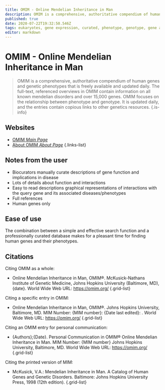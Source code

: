```yaml
---
title: OMIM - Online Mendelian Inheritance in Man
description: OMIM is a comprehensive, authoritative compendium of human genes and genetic phenotypes that is freely available and updated daily.
published: true
date: 2020-07-22T19:32:50.546Z
tags: eukaryotes, gene expression, curated, phenotype, genotype, gene annotation
editor: markdown
---
```


# OMIM - Online Mendelian Inheritance in Man

> OMIM is a comprehensive, authoritative compendium of human genes and genetic phenotypes that is freely available and updated daily. The full-text, referenced overviews in OMIM contain information on all known mendelian disorders and over 15,000 genes. OMIM focuses on the relationship between phenotype and genotype. It is updated daily, and the entries contain copious links to other genetics resources.
{.is-info}

 

## Websites
- [OMIM *Main Page*](https://www.omim.org/)
- [About OMIM *About Page*](https://www.omim.org/about)
 {.links-list}
 
## Notes from the user
- Biocurators manually curate descriptions of gene function and implications in disease
- Lots of details about function and interactions
- Easy to read descriptions graphical representations of interactions with the query gene and its associated diseases/phenotypes
- Full references 
- Human genes only

## Ease of use

The combination between a simple and effective search function and a professionally curated database makes for a pleasant time for finding human genes and their phenotypes.

## Citations
Citing OMIM as a whole:
- Online Mendelian Inheritance in Man, OMIM®. McKusick-Nathans Institute of Genetic Medicine, Johns Hopkins University (Baltimore, MD), {date}. World Wide Web URL: https://omim.org/
{.grid-list}

Citing a specific entry in OMIM:
- Online Mendelian Inheritance in Man, OMIM®. Johns Hopkins University, Baltimore, MD. MIM Number: {MIM number}: {Date last edited}: . World Wide Web URL: https://omim.org/
{.grid-list}

Citing an OMIM entry for personal communication:
- {Authors};{Date}. Personal Communication in OMIM® Online Mendelian Inheritance in Man. MIM Number: {MIM number} Johns Hopkins University, Baltimore, MD. World Wide Web URL: https://omim.org/
{.grid-list}

Citing the printed version of MIM:
- McKusick, V.A.: Mendelian Inheritance in Man. A Catalog of Human Genes and Genetic Disorders. Baltimore: Johns Hopkins University Press, 1998 (12th edition).
{.grid-list}
